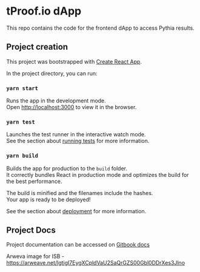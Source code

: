 # tProof.io dApp

This repo contains the code for the frontend dApp to access Pythia results.

## Project creation

This project was bootstrapped with [Create React App](https://github.com/facebook/create-react-app).

In the project directory, you can run:

### `yarn start`

Runs the app in the development mode.\
Open [http://localhost:3000](http://localhost:3000) to view it in the browser.

### `yarn test`

Launches the test runner in the interactive watch mode.\
See the section about [running tests](https://facebook.github.io/create-react-app/docs/running-tests) for more information.

### `yarn build`

Builds the app for production to the `build` folder.\
It correctly bundles React in production mode and optimizes the build for the best performance.

The build is minified and the filenames include the hashes.\
Your app is ready to be deployed!

See the section about [deployment](https://facebook.github.io/create-react-app/docs/deployment) for more information.

## Project Docs

Project documentation can be accessed on [Gitbook docs](https://docs.tproof.io)



Arweva image for ISB - https://arweave.net/lgtigI7EygXCpldVaU2SaQrGZS00Gbl0DDrXes3Jlno
